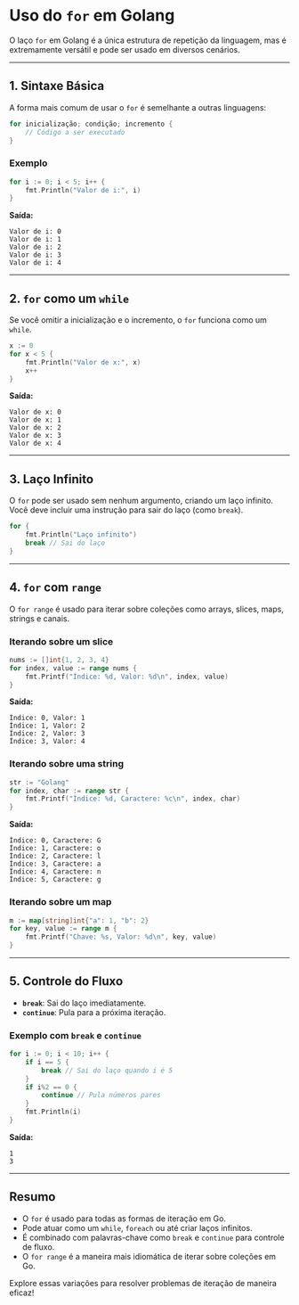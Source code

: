 # Uso do `for` em Golang

O laço `for` em Golang é a única estrutura de repetição da linguagem, mas é extremamente versátil e pode ser usado em diversos cenários.

---

## 1. Sintaxe Básica

A forma mais comum de usar o `for` é semelhante a outras linguagens:

```go
for inicialização; condição; incremento {
    // Código a ser executado
}
```

### Exemplo

```go
for i := 0; i < 5; i++ {
    fmt.Println("Valor de i:", i)
}
```

**Saída:**
```
Valor de i: 0
Valor de i: 1
Valor de i: 2
Valor de i: 3
Valor de i: 4
```

---

## 2. `for` como um `while`

Se você omitir a inicialização e o incremento, o `for` funciona como um `while`.

```go
x := 0
for x < 5 {
    fmt.Println("Valor de x:", x)
    x++
}
```

**Saída:**
```
Valor de x: 0
Valor de x: 1
Valor de x: 2
Valor de x: 3
Valor de x: 4
```

---

## 3. Laço Infinito

O `for` pode ser usado sem nenhum argumento, criando um laço infinito. Você deve incluir uma instrução para sair do laço (como `break`).

```go
for {
    fmt.Println("Laço infinito")
    break // Sai do laço
}
```

---

## 4. `for` com `range`

O `for range` é usado para iterar sobre coleções como arrays, slices, maps, strings e canais.

### Iterando sobre um slice

```go
nums := []int{1, 2, 3, 4}
for index, value := range nums {
    fmt.Printf("Índice: %d, Valor: %d\n", index, value)
}
```

**Saída:**
```
Índice: 0, Valor: 1
Índice: 1, Valor: 2
Índice: 2, Valor: 3
Índice: 3, Valor: 4
```

### Iterando sobre uma string

```go
str := "Golang"
for index, char := range str {
    fmt.Printf("Índice: %d, Caractere: %c\n", index, char)
}
```

**Saída:**
```
Índice: 0, Caractere: G
Índice: 1, Caractere: o
Índice: 2, Caractere: l
Índice: 3, Caractere: a
Índice: 4, Caractere: n
Índice: 5, Caractere: g
```

### Iterando sobre um map

```go
m := map[string]int{"a": 1, "b": 2}
for key, value := range m {
    fmt.Printf("Chave: %s, Valor: %d\n", key, value)
}
```

---

## 5. Controle do Fluxo

- **`break`**: Sai do laço imediatamente.
- **`continue`**: Pula para a próxima iteração.

### Exemplo com `break` e `continue`

```go
for i := 0; i < 10; i++ {
    if i == 5 {
        break // Sai do laço quando i é 5
    }
    if i%2 == 0 {
        continue // Pula números pares
    }
    fmt.Println(i)
}
```

**Saída:**
```
1
3
```

---

## Resumo

- O `for` é usado para todas as formas de iteração em Go.
- Pode atuar como um `while`, `foreach` ou até criar laços infinitos.
- É combinado com palavras-chave como `break` e `continue` para controle de fluxo.
- O `for range` é a maneira mais idiomática de iterar sobre coleções em Go.

Explore essas variações para resolver problemas de iteração de maneira eficaz!
